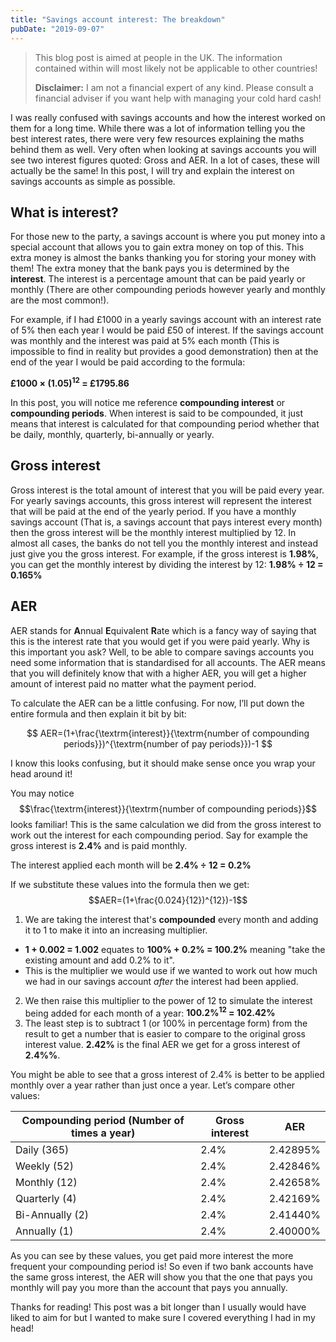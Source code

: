 ```yaml
---
title: "Savings account interest: The breakdown"
pubDate: "2019-09-07"
---
```


> This blog post is aimed at people in the UK. The information contained within will most likely not be applicable to other countries!
>
> **Disclaimer:** I am not a financial expert of any kind. Please consult a financial adviser if you want help with managing your cold hard cash!

I was really confused with savings accounts and how the interest worked on them for a long time. While there was a lot of information telling you the best interest rates, there were very few resources explaining the maths behind them as well. Very often when looking at savings accounts you will see two interest figures quoted: Gross and AER. In a lot of cases, these will actually be the same! In this post, I will try and explain the interest on savings accounts as simple as possible.

## What is interest?

For those new to the party, a savings account is where you put money into a special account that allows you to gain extra money on top of this. This extra money is almost the banks thanking you for storing your money with them! The extra money that the bank pays you is determined by the **interest**. The interest is a percentage amount that can be paid yearly or monthly (There are other compounding periods however yearly and monthly are the most common!).

For example, if I had £1000 in a yearly savings account with an interest rate of 5% then each year I would be paid £50 of interest. If the savings account was monthly and the interest was paid at 5% each month (This is impossible to find in reality but provides a good demonstration) then at the end of the year I would be paid according to the formula:

**£1000 × (1.05)<sup>12</sup> = £1795.86**

In this post, you will notice me reference **compounding interest** or **compounding periods**. When interest is said to be compounded, it just means that interest is calculated for that compounding period whether that be daily, monthly, quarterly, bi-annually or yearly.

## Gross interest

Gross interest is the total amount of interest that you will be paid every year. For yearly savings accounts, this gross interest will represent the interest that will be paid at the end of the yearly period. If you have a monthly savings account (That is, a savings account that pays interest every month) then the gross interest will be the monthly interest multiplied by 12. In almost all cases, the banks do not tell you the monthly interest and instead just give you the gross interest. For example, if the gross interest is **1.98%**, you can get the monthly interest by dividing the interest by 12: **1.98% ÷ 12 = 0.165%**

## AER

AER stands for **A**nnual **E**quivalent **R**ate which is a fancy way of saying that this is the interest rate that you would get if you were paid yearly. Why is this important you ask? Well, to be able to compare savings accounts you need some information that is standardised for all accounts. The AER means that you will definitely know that with a higher AER, you will get a higher amount of interest paid no matter what the payment period.

To calculate the AER can be a little confusing. For now, I’ll put down the entire formula and then explain it bit by bit:

$$
AER=(1+\frac{\textrm{interest}}{\textrm{number of compounding periods}})^{\textrm{number of pay periods}})-1
$$

I know this looks confusing, but it should make sense once you wrap your head around it!

You may notice $$\frac{\textrm{interest}}{\textrm{number of compounding periods}}$$ looks familiar! This is the same calculation we did from the gross interest to work out the interest for each compounding period. Say for example the gross interest is **2.4%** and is paid monthly.

The interest applied each month will be **2.4% ÷ 12 = 0.2%**

If we substitute these values into the formula then we get: $$AER=(1+\frac{0.024}{12})^{12})-1$$

1. We are taking the interest that's **compounded** every month and adding it to 1 to make it into an increasing multiplier.

- **1 + 0.002 = 1.002** equates to **100% + 0.2% = 100.2%** meaning "take the existing amount and add 0.2% to it".
- This is the multiplier we would use if we wanted to work out how much we had in our savings account _after_ the interest had been applied.

2. We then raise this multiplier to the power of 12 to simulate the interest being added for each month of a year: **100.2%<sup>12</sup> = 102.42%**
3. The least step is to subtract 1 (or 100% in percentage form) from the result to get a number that is easier to compare to the original gross interest value. **2.42%** is the final AER we get for a gross interest of **2.4%%**.

You might be able to see that a gross interest of 2.4% is better to be applied monthly over a year rather than just once a year. Let’s compare other values:

| Compounding period (Number of times a year) | Gross interest | AER      |
| ------------------------------------------- | -------------- | -------- |
| Daily (365)                                 | 2.4%           | 2.42895% |
| Weekly (52)                                 | 2.4%           | 2.42846% |
| Monthly (12)                                | 2.4%           | 2.42658% |
| Quarterly (4)                               | 2.4%           | 2.42169% |
| Bi-Annually (2)                             | 2.4%           | 2.41440% |
| Annually (1)                                | 2.4%           | 2.40000% |

As you can see by these values, you get paid more interest the more frequent your compounding period is! So even if two bank accounts have the same gross interest, the AER will show you that the one that pays you monthly will pay you more than the account that pays you annually.

Thanks for reading! This post was a bit longer than I usually would have liked to aim for but I wanted to make sure I covered everything I had in my head!
